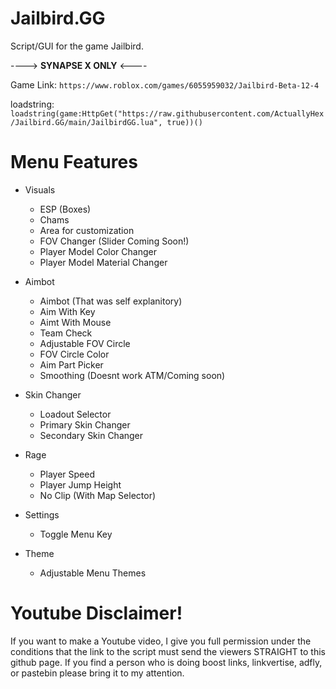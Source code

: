 # Jailbird.GG

Script/GUI for the game Jailbird.

 ----> **SYNAPSE X ONLY** <----

Game Link: `https://www.roblox.com/games/6055959032/Jailbird-Beta-12-4`

loadstring:
`loadstring(game:HttpGet("https://raw.githubusercontent.com/ActuallyHex/Jailbird.GG/main/JailbirdGG.lua", true))()`


# Menu Features

* Visuals
  * ESP (Boxes)
  * Chams
  * Area for customization
  * FOV Changer (Slider Coming Soon!)
  * Player Model Color Changer
  * Player Model Material Changer
  
* Aimbot
  * Aimbot (That was self explanitory)
  * Aim With Key
  * Aimt With Mouse
  * Team Check
  * Adjustable FOV Circle
  * FOV Circle Color
  * Aim Part Picker
  * Smoothing (Doesnt work ATM/Coming soon)
* Skin Changer
  * Loadout Selector
  * Primary Skin Changer
  * Secondary Skin Changer
* Rage
  * Player Speed
  * Player Jump Height
  * No Clip (With Map Selector)
* Settings
  * Toggle Menu Key
* Theme
  * Adjustable Menu Themes


# Youtube Disclaimer!
If you want to make a Youtube video, I give you full permission under the conditions that the link to the script must send the viewers STRAIGHT to this github page. If you find a person who is doing boost links, linkvertise, adfly, or pastebin please bring it to my attention.

